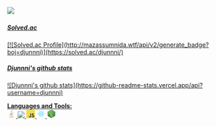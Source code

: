 <a href="https://www.linkedin.com/in/dongjoon-lee-a81729199/">
    <img src="https://img.shields.io/badge/linkedin-%230077B5.svg?&style=for-the-badge&logo=linkedin&logoColor=white" />

<h5>Solved.ac</h5>
[![Solved.ac Profile](http://mazassumnida.wtf/api/v2/generate_badge?boj=djunnni)](https://solved.ac/djunnni/)

<h5>Djunnni's github stats</h5>
![Djunnni's github stats](https://github-readme-stats.vercel.app/api?username=djunnni)

**Languages and Tools:**  
<code><img height="20" src="https://raw.githubusercontent.com/github/explore/80688e429a7d4ef2fca1e82350fe8e3517d3494d/topics/java/java.png"></code>
<code><img height="20" src="https://raw.githubusercontent.com/spring-projects/spring-framework/main/src/docs/spring-framework.png"></code>
<code><img height="20" src="https://raw.githubusercontent.com/github/explore/80688e429a7d4ef2fca1e82350fe8e3517d3494d/topics/javascript/javascript.png"></code>
<code><img height="20" src="https://raw.githubusercontent.com/github/explore/80688e429a7d4ef2fca1e82350fe8e3517d3494d/topics/react/react.png"></code>
<code><img height="20" src="https://raw.githubusercontent.com/github/explore/80688e429a7d4ef2fca1e82350fe8e3517d3494d/topics/nodejs/nodejs.png"></code>    
